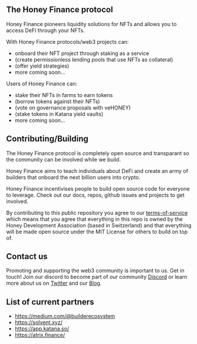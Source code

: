 ## The Honey Finance protocol

Honey Finance pioneers liquidity solutions for NFTs and allows you to access DeFi through your NFTs.

With Honey Finance protocols/web3 projects can:

- onboard their NFT project through staking as a service
- (create permissionless lending pools that use NFTs as collateral)
- (offer yield strategies)
- more coming soon...

Users of Honey Finance can:

- stake their NFTs in farms to earn tokens
- (borrow tokens against their NFTs)
- (vote on governance proposals with veHONEY)
- (stake tokens in Katana yield vaults)
- more coming soon...


## Contributing/Building

The Honey Finance protocol is completely open source and transparant so the community can be involved while we build.

Honey Finance aims to teach individuals about DeFi and create an army of builders that onboard the next billion users into crypto.

Honey Finance incentivises people to build open source code for everyone to leverage. 
Check out our docs, repos, github issues and projects to get involved.

By contributing to this public repository you agree to our [terms-of-service](https://www.honey.finance/) 
which means that you agree that everything in this repo is owned by the Honey Development Association (based in Switzerland) 
and that everything will be made open source under the MIT License for others to build on top of.

## Contact us

Promoting and supporting the web3 community is important to us. Get in touch! 
Join our discord to become part of our community [Discord](https://discord.com/invite/T7RQ8hMamB) 
or learn more about us on [Twitter](https://twitter.com/honeydefi) and our [Blog](https://blog.honey.finance/).

## List of current partners

- https://medium.com/@builderecosystem
- https://solvent.xyz/
- https://app.katana.so/
- https://atrix.finance/


